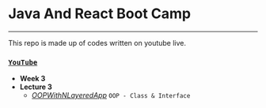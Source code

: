 # Java And React Boot Camp 
---
This repo is made up of codes written on youtube live.

### [`YouTube`](https://www.youtube.com/watch?v=2Vx_Z-5Dr4I&t=4511s)
 - **Week 3**
 - **Lecture 3**
	 - [*OOPWithNLayeredApp*](https://github.com/huseyinidin/KodlamaioJava2022/tree/main/week3/oopWithNLayeredApp/src/oopWithNLayeredApp)
	 `OOP - Class & Interface`
	